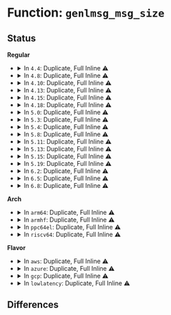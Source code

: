 # Function: <code>genlmsg_msg_size</code>

## Status
<b>Regular</b>
<ul>
<li>
<details>
<summary>In <code>4.4</code>: Duplicate, Full Inline ⚠️</summary>

**Collision:** Static Duplication

**Inline:** Full

**Transformation:** False

**Instances:**

```
In kernel/taskstats.c (0)
Location: include/net/genetlink.h:376
Inline: True
```
```
In fs/quota/netlink.c (0)
Location: include/net/genetlink.h:376
Inline: True
```
```
In drivers/acpi/event.c (0)
Location: include/net/genetlink.h:376
Inline: True
```
```
In drivers/thermal/thermal_core.c (0)
Location: include/net/genetlink.h:376
Inline: True
```
```
In net/netlink/genetlink.c (0)
Location: include/net/genetlink.h:376
Inline: True
```
</details>
</li>
<li>
<details>
<summary>In <code>4.8</code>: Duplicate, Full Inline ⚠️</summary>

**Collision:** Static Duplication

**Inline:** Full

**Transformation:** False

**Instances:**

```
In kernel/taskstats.c (0)
Location: include/net/genetlink.h:374
Inline: True
```
```
In fs/quota/netlink.c (0)
Location: include/net/genetlink.h:374
Inline: True
```
```
In drivers/acpi/event.c (0)
Location: include/net/genetlink.h:374
Inline: True
```
```
In drivers/thermal/thermal_core.c (0)
Location: include/net/genetlink.h:374
Inline: True
```
</details>
</li>
<li>
<details>
<summary>In <code>4.10</code>: Duplicate, Full Inline ⚠️</summary>

**Collision:** Static Duplication

**Inline:** Full

**Transformation:** False

**Instances:**

```
In kernel/taskstats.c (0)
Location: include/net/genetlink.h:324
Inline: True
```
```
In fs/quota/netlink.c (0)
Location: include/net/genetlink.h:324
Inline: True
```
```
In drivers/acpi/event.c (0)
Location: include/net/genetlink.h:324
Inline: True
```
```
In drivers/thermal/thermal_core.c (0)
Location: include/net/genetlink.h:324
Inline: True
```
```
In net/ipv6/seg6.c (0)
Location: include/net/genetlink.h:324
Inline: True
```
</details>
</li>
<li>
<details>
<summary>In <code>4.13</code>: Duplicate, Full Inline ⚠️</summary>

**Collision:** Static Duplication

**Inline:** Full

**Transformation:** False

**Instances:**

```
In kernel/taskstats.c (0)
Location: include/net/genetlink.h:337
Inline: True
```
```
In fs/quota/netlink.c (0)
Location: include/net/genetlink.h:337
Inline: True
```
```
In drivers/acpi/event.c (0)
Location: include/net/genetlink.h:337
Inline: True
```
```
In drivers/thermal/thermal_core.c (0)
Location: include/net/genetlink.h:337
Inline: True
```
```
In net/ipv6/seg6.c (0)
Location: include/net/genetlink.h:337
Inline: True
```
</details>
</li>
<li>
<details>
<summary>In <code>4.15</code>: Duplicate, Full Inline ⚠️</summary>

**Collision:** Static Duplication

**Inline:** Full

**Transformation:** False

**Instances:**

```
In kernel/taskstats.c (0)
Location: include/net/genetlink.h:333
Inline: True
```
```
In fs/quota/netlink.c (0)
Location: include/net/genetlink.h:333
Inline: True
```
```
In drivers/acpi/event.c (0)
Location: include/net/genetlink.h:333
Inline: True
```
```
In drivers/thermal/thermal_core.c (0)
Location: include/net/genetlink.h:333
Inline: True
```
```
In net/ipv6/seg6.c (0)
Location: include/net/genetlink.h:333
Inline: True
```
</details>
</li>
<li>
<details>
<summary>In <code>4.18</code>: Duplicate, Full Inline ⚠️</summary>

**Collision:** Static Duplication

**Inline:** Full

**Transformation:** False

**Instances:**

```
In kernel/taskstats.c (ffffffff8116e565)
Location: include/net/genetlink.h:333
Inline: True
Inline callers:
  - kernel/taskstats.c:prepare_reply
```
```
In fs/quota/netlink.c (0)
Location: include/net/genetlink.h:333
Inline: True
```
```
In drivers/acpi/event.c (0)
Location: include/net/genetlink.h:333
Inline: True
```
```
In drivers/thermal/thermal_core.c (0)
Location: include/net/genetlink.h:333
Inline: True
```
```
In net/ipv6/seg6.c (0)
Location: include/net/genetlink.h:333
Inline: True
```
```
In net/ncsi/ncsi-netlink.c (0)
Location: include/net/genetlink.h:333
Inline: True
```
</details>
</li>
<li>
<details>
<summary>In <code>5.0</code>: Duplicate, Full Inline ⚠️</summary>

**Collision:** Static Duplication

**Inline:** Full

**Transformation:** False

**Instances:**

```
In kernel/taskstats.c (ffffffff8117c035)
Location: include/net/genetlink.h:333
Inline: True
Inline callers:
  - kernel/taskstats.c:prepare_reply
```
```
In fs/quota/netlink.c (0)
Location: include/net/genetlink.h:333
Inline: True
```
```
In drivers/acpi/event.c (0)
Location: include/net/genetlink.h:333
Inline: True
```
```
In drivers/thermal/thermal_core.c (0)
Location: include/net/genetlink.h:333
Inline: True
```
```
In net/ipv6/seg6.c (0)
Location: include/net/genetlink.h:333
Inline: True
```
```
In net/ncsi/ncsi-netlink.c (0)
Location: include/net/genetlink.h:333
Inline: True
```
</details>
</li>
<li>
<details>
<summary>In <code>5.3</code>: Duplicate, Full Inline ⚠️</summary>

**Collision:** Static Duplication

**Inline:** Full

**Transformation:** False

**Instances:**

```
In kernel/taskstats.c (ffffffff81188ec5)
Location: include/net/genetlink.h:359
Inline: True
Inline callers:
  - kernel/taskstats.c:prepare_reply
```
```
In fs/quota/netlink.c (0)
Location: include/net/genetlink.h:359
Inline: True
```
```
In drivers/acpi/event.c (0)
Location: include/net/genetlink.h:359
Inline: True
```
```
In drivers/thermal/thermal_core.c (0)
Location: include/net/genetlink.h:359
Inline: True
```
```
In net/core/devlink.c (0)
Location: include/net/genetlink.h:359
Inline: True
```
```
In net/ipv6/seg6.c (0)
Location: include/net/genetlink.h:359
Inline: True
```
```
In net/ncsi/ncsi-netlink.c (0)
Location: include/net/genetlink.h:359
Inline: True
```
</details>
</li>
<li>
<details>
<summary>In <code>5.4</code>: Duplicate, Full Inline ⚠️</summary>

**Collision:** Static Duplication

**Inline:** Full

**Transformation:** False

**Instances:**

```
In kernel/taskstats.c (ffffffff81194e05)
Location: include/net/genetlink.h:359
Inline: True
Inline callers:
  - kernel/taskstats.c:prepare_reply
```
```
In fs/quota/netlink.c (0)
Location: include/net/genetlink.h:359
Inline: True
```
```
In drivers/acpi/event.c (0)
Location: include/net/genetlink.h:359
Inline: True
```
```
In drivers/thermal/thermal_core.c (0)
Location: include/net/genetlink.h:359
Inline: True
```
```
In net/core/drop_monitor.c (ffffffff81974c6a)
Location: include/net/genetlink.h:359
Inline: True
Inline callers:
  - net/core/drop_monitor.c:reset_per_cpu_data
```
```
In net/core/devlink.c (0)
Location: include/net/genetlink.h:359
Inline: True
```
```
In net/ipv6/seg6.c (0)
Location: include/net/genetlink.h:359
Inline: True
```
```
In net/ncsi/ncsi-netlink.c (0)
Location: include/net/genetlink.h:359
Inline: True
```
</details>
</li>
<li>
<details>
<summary>In <code>5.8</code>: Duplicate, Full Inline ⚠️</summary>

**Collision:** Static Duplication

**Inline:** Full

**Transformation:** False

**Instances:**

```
In kernel/taskstats.c (ffffffff811a9f95)
Location: include/net/genetlink.h:365
Inline: True
Inline callers:
  - kernel/taskstats.c:prepare_reply
```
```
In fs/quota/netlink.c (0)
Location: include/net/genetlink.h:365
Inline: True
```
```
In drivers/acpi/event.c (0)
Location: include/net/genetlink.h:365
Inline: True
```
```
In net/core/drop_monitor.c (0)
Location: include/net/genetlink.h:365
Inline: True
```
```
In net/core/devlink.c (0)
Location: include/net/genetlink.h:365
Inline: True
```
```
In net/ethtool/netlink.c (ffffffff81a86746)
Location: include/net/genetlink.h:365
Inline: True
Inline callers:
  - net/ethtool/netlink.c:ethnl_default_notify
  - net/ethtool/netlink.c:ethnl_reply_init
```
```
In net/ethtool/cabletest.c (0)
Location: include/net/genetlink.h:365
Inline: True
```
```
In net/ipv6/seg6.c (0)
Location: include/net/genetlink.h:365
Inline: True
```
```
In net/ncsi/ncsi-netlink.c (0)
Location: include/net/genetlink.h:365
Inline: True
```
</details>
</li>
<li>
<details>
<summary>In <code>5.11</code>: Duplicate, Full Inline ⚠️</summary>

**Collision:** Static Duplication

**Inline:** Full

**Transformation:** False

**Instances:**

```
In kernel/taskstats.c (ffffffff811a75b8)
Location: include/net/genetlink.h:387
Inline: True
Inline callers:
  - kernel/taskstats.c:prepare_reply
```
```
In fs/quota/netlink.c (0)
Location: include/net/genetlink.h:387
Inline: True
```
```
In drivers/acpi/event.c (0)
Location: include/net/genetlink.h:387
Inline: True
```
```
In drivers/thermal/thermal_netlink.c (0)
Location: include/net/genetlink.h:387
Inline: True
```
```
In net/core/drop_monitor.c (0)
Location: include/net/genetlink.h:387
Inline: True
```
```
In net/core/devlink.c (0)
Location: include/net/genetlink.h:387
Inline: True
```
```
In net/ethtool/netlink.c (ffffffff81a90056)
Location: include/net/genetlink.h:387
Inline: True
Inline callers:
  - net/ethtool/netlink.c:ethnl_default_notify
  - net/ethtool/netlink.c:ethnl_reply_init
```
```
In net/ethtool/cabletest.c (0)
Location: include/net/genetlink.h:387
Inline: True
```
```
In net/ipv6/seg6.c (0)
Location: include/net/genetlink.h:387
Inline: True
```
```
In net/ncsi/ncsi-netlink.c (0)
Location: include/net/genetlink.h:387
Inline: True
```
</details>
</li>
<li>
<details>
<summary>In <code>5.13</code>: Duplicate, Full Inline ⚠️</summary>

**Collision:** Static Duplication

**Inline:** Full

**Transformation:** False

**Instances:**

```
In kernel/taskstats.c (ffffffff811a7f98)
Location: include/net/genetlink.h:388
Inline: True
Inline callers:
  - kernel/taskstats.c:prepare_reply
```
```
In fs/quota/netlink.c (0)
Location: include/net/genetlink.h:388
Inline: True
```
```
In drivers/acpi/event.c (0)
Location: include/net/genetlink.h:388
Inline: True
```
```
In drivers/thermal/thermal_netlink.c (0)
Location: include/net/genetlink.h:388
Inline: True
```
```
In net/core/drop_monitor.c (0)
Location: include/net/genetlink.h:388
Inline: True
```
```
In net/core/devlink.c (0)
Location: include/net/genetlink.h:388
Inline: True
```
```
In net/ethtool/netlink.c (ffffffff81a79265)
Location: include/net/genetlink.h:388
Inline: True
Inline callers:
  - net/ethtool/netlink.c:ethnl_reply_init
```
```
In net/ethtool/cabletest.c (0)
Location: include/net/genetlink.h:388
Inline: True
```
```
In net/ipv6/seg6.c (0)
Location: include/net/genetlink.h:388
Inline: True
```
```
In net/ncsi/ncsi-netlink.c (0)
Location: include/net/genetlink.h:388
Inline: True
```
</details>
</li>
<li>
<details>
<summary>In <code>5.15</code>: Duplicate, Full Inline ⚠️</summary>

**Collision:** Static Duplication

**Inline:** Full

**Transformation:** False

**Instances:**

```
In kernel/taskstats.c (ffffffff811d1d58)
Location: include/net/genetlink.h:388
Inline: True
Inline callers:
  - kernel/taskstats.c:prepare_reply
```
```
In fs/quota/netlink.c (0)
Location: include/net/genetlink.h:388
Inline: True
```
```
In drivers/acpi/event.c (0)
Location: include/net/genetlink.h:388
Inline: True
```
```
In drivers/thermal/thermal_netlink.c (0)
Location: include/net/genetlink.h:388
Inline: True
```
```
In net/core/drop_monitor.c (0)
Location: include/net/genetlink.h:388
Inline: True
```
```
In net/core/devlink.c (0)
Location: include/net/genetlink.h:388
Inline: True
```
```
In net/ethtool/netlink.c (ffffffff81b33535)
Location: include/net/genetlink.h:388
Inline: True
Inline callers:
  - net/ethtool/netlink.c:ethnl_reply_init
```
```
In net/ethtool/cabletest.c (0)
Location: include/net/genetlink.h:388
Inline: True
```
```
In net/ipv6/seg6.c (0)
Location: include/net/genetlink.h:388
Inline: True
```
```
In net/ncsi/ncsi-netlink.c (0)
Location: include/net/genetlink.h:388
Inline: True
```
</details>
</li>
<li>
<details>
<summary>In <code>5.19</code>: Duplicate, Full Inline ⚠️</summary>

**Collision:** Static Duplication

**Inline:** Full

**Transformation:** False

**Instances:**

```
In kernel/taskstats.c (ffffffff81206578)
Location: include/net/genetlink.h:388
Inline: True
Inline callers:
  - kernel/taskstats.c:prepare_reply
```
```
In fs/quota/netlink.c (0)
Location: include/net/genetlink.h:388
Inline: True
```
```
In drivers/acpi/event.c (0)
Location: include/net/genetlink.h:388
Inline: True
```
```
In drivers/thermal/thermal_netlink.c (0)
Location: include/net/genetlink.h:388
Inline: True
```
```
In net/core/drop_monitor.c (0)
Location: include/net/genetlink.h:388
Inline: True
```
```
In net/core/devlink.c (0)
Location: include/net/genetlink.h:388
Inline: True
```
```
In net/ethtool/netlink.c (ffffffff81cbebe5)
Location: include/net/genetlink.h:388
Inline: True
Inline callers:
  - net/ethtool/netlink.c:ethnl_reply_init
```
```
In net/ethtool/cabletest.c (0)
Location: include/net/genetlink.h:388
Inline: True
```
```
In net/ipv6/seg6.c (0)
Location: include/net/genetlink.h:388
Inline: True
```
```
In net/ncsi/ncsi-netlink.c (0)
Location: include/net/genetlink.h:388
Inline: True
```
</details>
</li>
<li>
<details>
<summary>In <code>6.2</code>: Duplicate, Full Inline ⚠️</summary>

**Collision:** Static Duplication

**Inline:** Full

**Transformation:** False

**Instances:**

```
In kernel/taskstats.c (ffffffff8124e888)
Location: include/net/genetlink.h:470
Inline: True
Inline callers:
  - kernel/taskstats.c:prepare_reply
```
```
In fs/quota/netlink.c (0)
Location: include/net/genetlink.h:470
Inline: True
```
```
In drivers/acpi/event.c (0)
Location: include/net/genetlink.h:470
Inline: True
```
```
In drivers/thermal/thermal_netlink.c (0)
Location: include/net/genetlink.h:470
Inline: True
```
```
In net/core/drop_monitor.c (0)
Location: include/net/genetlink.h:470
Inline: True
```
```
In net/core/devlink.c (0)
Location: include/net/genetlink.h:470
Inline: True
```
```
In net/ethtool/netlink.c (ffffffff81e7d715)
Location: include/net/genetlink.h:470
Inline: True
Inline callers:
  - net/ethtool/netlink.c:ethnl_reply_init
```
```
In net/ethtool/cabletest.c (0)
Location: include/net/genetlink.h:470
Inline: True
```
```
In net/ipv6/seg6.c (0)
Location: include/net/genetlink.h:470
Inline: True
```
```
In net/ncsi/ncsi-netlink.c (0)
Location: include/net/genetlink.h:470
Inline: True
```
</details>
</li>
<li>
<details>
<summary>In <code>6.5</code>: Duplicate, Full Inline ⚠️</summary>

**Collision:** Static Duplication

**Inline:** Full

**Transformation:** False

**Instances:**

```
In kernel/taskstats.c (ffffffff81265c38)
Location: include/net/genetlink.h:470
Inline: True
Inline callers:
  - kernel/taskstats.c:prepare_reply
```
```
In fs/quota/netlink.c (0)
Location: include/net/genetlink.h:470
Inline: True
```
```
In drivers/acpi/event.c (0)
Location: include/net/genetlink.h:470
Inline: True
```
```
In drivers/thermal/thermal_netlink.c (0)
Location: include/net/genetlink.h:470
Inline: True
```
```
In net/core/netdev-genl.c (0)
Location: include/net/genetlink.h:470
Inline: True
```
```
In net/core/drop_monitor.c (0)
Location: include/net/genetlink.h:470
Inline: True
```
```
In net/ethtool/netlink.c (ffffffff81ed9cd5)
Location: include/net/genetlink.h:470
Inline: True
Inline callers:
  - net/ethtool/netlink.c:ethnl_reply_init
```
```
In net/ethtool/cabletest.c (0)
Location: include/net/genetlink.h:470
Inline: True
```
```
In net/ipv6/seg6.c (0)
Location: include/net/genetlink.h:470
Inline: True
```
```
In net/devlink/leftover.c (0)
Location: include/net/genetlink.h:470
Inline: True
```
```
In net/devlink/health.c (0)
Location: include/net/genetlink.h:470
Inline: True
```
```
In net/ncsi/ncsi-netlink.c (0)
Location: include/net/genetlink.h:470
Inline: True
```
```
In net/handshake/netlink.c (0)
Location: include/net/genetlink.h:470
Inline: True
```
```
In net/handshake/tlshd.c (0)
Location: include/net/genetlink.h:470
Inline: True
```
</details>
</li>
<li>
<details>
<summary>In <code>6.8</code>: Duplicate, Full Inline ⚠️</summary>

**Collision:** Static Duplication

**Inline:** Full

**Transformation:** False

**Instances:**

```
In kernel/taskstats.c (ffffffff8127faf8)
Location: include/net/genetlink.h:575
Inline: True
Inline callers:
  - kernel/taskstats.c:prepare_reply
```
```
In fs/quota/netlink.c (0)
Location: include/net/genetlink.h:575
Inline: True
```
```
In drivers/acpi/event.c (0)
Location: include/net/genetlink.h:575
Inline: True
```
```
In drivers/regulator/event.c (0)
Location: include/net/genetlink.h:575
Inline: True
```
```
In drivers/thermal/thermal_netlink.c (0)
Location: include/net/genetlink.h:575
Inline: True
```
```
In drivers/dpll/dpll_netlink.c (0)
Location: include/net/genetlink.h:575
Inline: True
```
```
In net/core/netdev-genl.c (0)
Location: include/net/genetlink.h:575
Inline: True
```
```
In net/core/page_pool_user.c (0)
Location: include/net/genetlink.h:575
Inline: True
```
```
In net/core/drop_monitor.c (0)
Location: include/net/genetlink.h:575
Inline: True
```
```
In net/ethtool/netlink.c (ffffffff81f9da65)
Location: include/net/genetlink.h:575
Inline: True
Inline callers:
  - net/ethtool/netlink.c:ethnl_reply_init
```
```
In net/ethtool/cabletest.c (0)
Location: include/net/genetlink.h:575
Inline: True
```
```
In net/ipv6/seg6.c (0)
Location: include/net/genetlink.h:575
Inline: True
```
```
In net/devlink/netlink.c (0)
Location: include/net/genetlink.h:575
Inline: True
```
```
In net/devlink/dpipe.c (0)
Location: include/net/genetlink.h:575
Inline: True
```
```
In net/devlink/health.c (0)
Location: include/net/genetlink.h:575
Inline: True
```
```
In net/ncsi/ncsi-netlink.c (0)
Location: include/net/genetlink.h:575
Inline: True
```
```
In net/handshake/netlink.c (0)
Location: include/net/genetlink.h:575
Inline: True
```
```
In net/handshake/tlshd.c (0)
Location: include/net/genetlink.h:575
Inline: True
```
</details>
</li>
</ul>
<b>Arch</b>
<ul>
<li>
<details>
<summary>In <code>arm64</code>: Duplicate, Full Inline ⚠️</summary>

**Collision:** Static Duplication

**Inline:** Full

**Transformation:** False

**Instances:**

```
In kernel/taskstats.c (ffff80001020d2e8)
Location: include/net/genetlink.h:359
Inline: True
Inline callers:
  - kernel/taskstats.c:prepare_reply
```
```
In fs/quota/netlink.c (0)
Location: include/net/genetlink.h:359
Inline: True
```
```
In drivers/acpi/event.c (0)
Location: include/net/genetlink.h:359
Inline: True
```
```
In drivers/thermal/thermal_core.c (0)
Location: include/net/genetlink.h:359
Inline: True
```
```
In net/core/drop_monitor.c (0)
Location: include/net/genetlink.h:359
Inline: True
```
```
In net/core/devlink.c (0)
Location: include/net/genetlink.h:359
Inline: True
```
```
In net/ipv6/seg6.c (0)
Location: include/net/genetlink.h:359
Inline: True
```
```
In net/ncsi/ncsi-netlink.c (0)
Location: include/net/genetlink.h:359
Inline: True
```
</details>
</li>
<li>
<details>
<summary>In <code>armhf</code>: Duplicate, Full Inline ⚠️</summary>

**Collision:** Static Duplication

**Inline:** Full

**Transformation:** False

**Instances:**

```
In kernel/taskstats.c (0)
Location: include/net/genetlink.h:359
Inline: True
```
```
In fs/quota/netlink.c (0)
Location: include/net/genetlink.h:359
Inline: True
```
```
In drivers/thermal/thermal_core.c (0)
Location: include/net/genetlink.h:359
Inline: True
```
```
In net/core/drop_monitor.c (0)
Location: include/net/genetlink.h:359
Inline: True
```
```
In net/core/devlink.c (0)
Location: include/net/genetlink.h:359
Inline: True
```
```
In net/ipv6/seg6.c (0)
Location: include/net/genetlink.h:359
Inline: True
```
```
In net/ncsi/ncsi-netlink.c (0)
Location: include/net/genetlink.h:359
Inline: True
```
</details>
</li>
<li>
<details>
<summary>In <code>ppc64el</code>: Duplicate, Full Inline ⚠️</summary>

**Collision:** Static Duplication

**Inline:** Full

**Transformation:** False

**Instances:**

```
In kernel/taskstats.c (c00000000028b09c)
Location: include/net/genetlink.h:359
Inline: True
Inline callers:
  - kernel/taskstats.c:prepare_reply
```
```
In fs/quota/netlink.c (0)
Location: include/net/genetlink.h:359
Inline: True
```
```
In drivers/thermal/thermal_core.c (0)
Location: include/net/genetlink.h:359
Inline: True
```
```
In net/core/drop_monitor.c (c000000000d0b24c)
Location: include/net/genetlink.h:359
Inline: True
Inline callers:
  - net/core/drop_monitor.c:reset_per_cpu_data
```
```
In net/core/devlink.c (0)
Location: include/net/genetlink.h:359
Inline: True
```
```
In net/ipv6/seg6.c (0)
Location: include/net/genetlink.h:359
Inline: True
```
```
In net/ncsi/ncsi-netlink.c (0)
Location: include/net/genetlink.h:359
Inline: True
```
</details>
</li>
<li>
<details>
<summary>In <code>riscv64</code>: Duplicate, Full Inline ⚠️</summary>

**Collision:** Static Duplication

**Inline:** Full

**Transformation:** False

**Instances:**

```
In kernel/taskstats.c (ffffffe00016e402)
Location: include/net/genetlink.h:359
Inline: True
Inline callers:
  - kernel/taskstats.c:prepare_reply
```
```
In fs/quota/netlink.c (0)
Location: include/net/genetlink.h:359
Inline: True
```
```
In drivers/thermal/thermal_core.c (0)
Location: include/net/genetlink.h:359
Inline: True
```
```
In net/core/drop_monitor.c (0)
Location: include/net/genetlink.h:359
Inline: True
```
```
In net/core/devlink.c (0)
Location: include/net/genetlink.h:359
Inline: True
```
```
In net/ipv6/seg6.c (0)
Location: include/net/genetlink.h:359
Inline: True
```
```
In net/ncsi/ncsi-netlink.c (0)
Location: include/net/genetlink.h:359
Inline: True
```
</details>
</li>
</ul>
<b>Flavor</b>
<ul>
<li>
<details>
<summary>In <code>aws</code>: Duplicate, Full Inline ⚠️</summary>

**Collision:** Static Duplication

**Inline:** Full

**Transformation:** False

**Instances:**

```
In kernel/taskstats.c (ffffffff8118d425)
Location: include/net/genetlink.h:359
Inline: True
Inline callers:
  - kernel/taskstats.c:prepare_reply
```
```
In fs/quota/netlink.c (0)
Location: include/net/genetlink.h:359
Inline: True
```
```
In drivers/acpi/event.c (0)
Location: include/net/genetlink.h:359
Inline: True
```
```
In drivers/thermal/thermal_core.c (0)
Location: include/net/genetlink.h:359
Inline: True
```
```
In net/core/drop_monitor.c (ffffffff81914c3a)
Location: include/net/genetlink.h:359
Inline: True
Inline callers:
  - net/core/drop_monitor.c:reset_per_cpu_data
```
```
In net/core/devlink.c (0)
Location: include/net/genetlink.h:359
Inline: True
```
```
In net/ipv6/seg6.c (0)
Location: include/net/genetlink.h:359
Inline: True
```
```
In net/ncsi/ncsi-netlink.c (0)
Location: include/net/genetlink.h:359
Inline: True
```
</details>
</li>
<li>
<details>
<summary>In <code>azure</code>: Duplicate, Full Inline ⚠️</summary>

**Collision:** Static Duplication

**Inline:** Full

**Transformation:** False

**Instances:**

```
In kernel/taskstats.c (ffffffff81180545)
Location: include/net/genetlink.h:359
Inline: True
Inline callers:
  - kernel/taskstats.c:prepare_reply
```
```
In fs/quota/netlink.c (0)
Location: include/net/genetlink.h:359
Inline: True
```
```
In drivers/acpi/event.c (0)
Location: include/net/genetlink.h:359
Inline: True
```
```
In drivers/thermal/thermal_core.c (0)
Location: include/net/genetlink.h:359
Inline: True
```
```
In net/core/drop_monitor.c (ffffffff818ce9fa)
Location: include/net/genetlink.h:359
Inline: True
Inline callers:
  - net/core/drop_monitor.c:reset_per_cpu_data
```
```
In net/core/devlink.c (0)
Location: include/net/genetlink.h:359
Inline: True
```
```
In net/ipv6/seg6.c (0)
Location: include/net/genetlink.h:359
Inline: True
```
```
In net/ncsi/ncsi-netlink.c (0)
Location: include/net/genetlink.h:359
Inline: True
```
</details>
</li>
<li>
<details>
<summary>In <code>gcp</code>: Duplicate, Full Inline ⚠️</summary>

**Collision:** Static Duplication

**Inline:** Full

**Transformation:** False

**Instances:**

```
In kernel/taskstats.c (ffffffff8118b1f5)
Location: include/net/genetlink.h:359
Inline: True
Inline callers:
  - kernel/taskstats.c:prepare_reply
```
```
In fs/quota/netlink.c (0)
Location: include/net/genetlink.h:359
Inline: True
```
```
In drivers/acpi/event.c (0)
Location: include/net/genetlink.h:359
Inline: True
```
```
In drivers/thermal/thermal_core.c (0)
Location: include/net/genetlink.h:359
Inline: True
```
```
In net/core/drop_monitor.c (ffffffff81965c6a)
Location: include/net/genetlink.h:359
Inline: True
Inline callers:
  - net/core/drop_monitor.c:reset_per_cpu_data
```
```
In net/core/devlink.c (0)
Location: include/net/genetlink.h:359
Inline: True
```
```
In net/ipv6/seg6.c (0)
Location: include/net/genetlink.h:359
Inline: True
```
```
In net/ncsi/ncsi-netlink.c (0)
Location: include/net/genetlink.h:359
Inline: True
```
</details>
</li>
<li>
<details>
<summary>In <code>lowlatency</code>: Duplicate, Full Inline ⚠️</summary>

**Collision:** Static Duplication

**Inline:** Full

**Transformation:** False

**Instances:**

```
In kernel/taskstats.c (ffffffff81198b65)
Location: include/net/genetlink.h:359
Inline: True
Inline callers:
  - kernel/taskstats.c:prepare_reply
```
```
In fs/quota/netlink.c (0)
Location: include/net/genetlink.h:359
Inline: True
```
```
In drivers/acpi/event.c (0)
Location: include/net/genetlink.h:359
Inline: True
```
```
In drivers/thermal/thermal_core.c (0)
Location: include/net/genetlink.h:359
Inline: True
```
```
In net/core/drop_monitor.c (ffffffff81987eaa)
Location: include/net/genetlink.h:359
Inline: True
Inline callers:
  - net/core/drop_monitor.c:reset_per_cpu_data
```
```
In net/core/devlink.c (0)
Location: include/net/genetlink.h:359
Inline: True
```
```
In net/ipv6/seg6.c (0)
Location: include/net/genetlink.h:359
Inline: True
```
```
In net/ncsi/ncsi-netlink.c (0)
Location: include/net/genetlink.h:359
Inline: True
```
</details>
</li>
</ul>

## Differences
